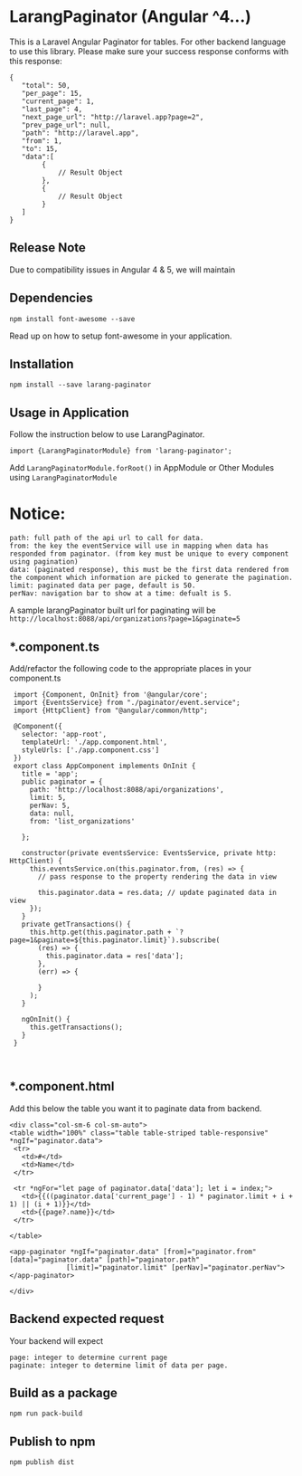 # LarangPaginator (Angular ^4...)

This is a Laravel Angular Paginator for tables. For other backend language to use this library. Please make sure your success response conforms with this response: 
  
      
    {
       "total": 50,
       "per_page": 15,
       "current_page": 1,
       "last_page": 4,
       "next_page_url": "http://laravel.app?page=2",
       "prev_page_url": null,
       "path": "http://laravel.app",
       "from": 1,
       "to": 15,
       "data":[
            {
                // Result Object
            },
            {
                // Result Object
            }
       ]
    }
 ## Release Note
 Due to compatibility issues in Angular 4 & 5, we will maintain 
 ## Dependencies
 
 `npm install font-awesome --save`
 
 Read up on how to setup font-awesome in your application.
 
 ## Installation
 
 `npm install --save larang-paginator`

   
## Usage in Application

Follow the instruction below to use LarangPaginator.

`import {LarangPaginatorModule} from 'larang-paginator';`

Add `LarangPaginatorModule.forRoot()` in AppModule or Other Modules using `LarangPaginatorModule`
     
   # Notice: 
  ```` 
  path: full path of the api url to call for data.
  from: the key the eventService will use in mapping when data has responded from paginator. (from key must be unique to every component using pagination)
  data: (paginated response), this must be the first data rendered from the component which information are picked to generate the pagination.
  limit: paginated data per page, default is 50.
  perNav: navigation bar to show at a time: defualt is 5.
  ````
  
  A sample larangPaginator built url for paginating will be `http://localhost:8088/api/organizations?page=1&paginate=5`
  
  
   ## *.component.ts
   
   Add/refactor the following code to the appropriate places in your component.ts

  
````
 import {Component, OnInit} from '@angular/core';
 import {EventsService} from "./paginator/event.service";
 import {HttpClient} from "@angular/common/http";
 
 @Component({
   selector: 'app-root',
   templateUrl: './app.component.html',
   styleUrls: ['./app.component.css']
 })
 export class AppComponent implements OnInit {
   title = 'app';
   public paginator = {
     path: 'http://localhost:8088/api/organizations',
     limit: 5,
     perNav: 5,
     data: null,
     from: 'list_organizations'
 
   };
 
   constructor(private eventsService: EventsService, private http: HttpClient) {
     this.eventsService.on(this.paginator.from, (res) => {
       // pass response to the property rendering the data in view
 
       this.paginator.data = res.data; // update paginated data in view
     });
   }
   private getTransactions() {
     this.http.get(this.paginator.path + `?page=1&paginate=${this.paginator.limit}`).subscribe(
       (res) => {
         this.paginator.data = res['data'];
       },
       (err) => {
 
       }
     );
   }
 
   ngOnInit() {
     this.getTransactions();
   }
 }

      
  ````
  
  ## *.component.html
  Add this below the table you want it to paginate data from backend.
  
  ````
 <div class="col-sm-6 col-sm-auto">
 <table width="100%" class="table table-striped table-responsive"  *ngIf="paginator.data">
   <tr>
     <td>#</td>
     <td>Name</td>
   </tr>
 
   <tr *ngFor="let page of paginator.data['data']; let i = index;">
     <td>{{((paginator.data['current_page'] - 1) * paginator.limit + i + 1) || (i + 1)}}</td>
     <td>{{page?.name}}</td>
   </tr>
 
 </table>
 
 <app-paginator *ngIf="paginator.data" [from]="paginator.from" [data]="paginator.data" [path]="paginator.path"
                [limit]="paginator.limit" [perNav]="paginator.perNav"></app-paginator>
 
 </div>
````

## Backend expected request

Your backend will expect 

````
page: integer to determine current page
paginate: integer to determine limit of data per page.
````
 
## Build as a package

`npm run pack-build`


## Publish to npm

`npm publish dist`
